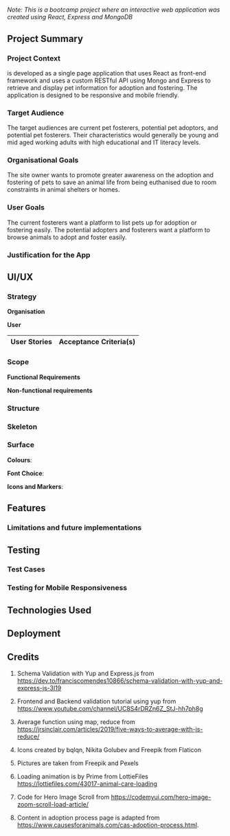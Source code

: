# <Insert Site Name>

*Note: This is a bootcamp project where an interactive web application was created using React, Express and MongoDB*

## Project Summary

### Project Context
<Insert Site Name> is developed as a single page application that uses React as front-end framework and uses a custom RESTful API using Mongo and Express to retrieve and display pet information for adoption and fostering. The application is designed to be responsive and mobile friendly.

### Target Audience
The target audiences are current pet fosterers, potential pet adoptors, and potential pet fosterers. Their characteristics would generally be young and mid aged working adults with high educational and IT literacy levels.

### Organisational Goals
The site owner wants to promote greater awareness on the adoption and fostering of pets to save an animal life from being euthanised due to room constraints in animal shelters or homes.

### User Goals
The current fosterers want a platform to list pets up for adoption or fostering easily. The potential adopters and fosterers want a platform to browse animals to adopt and foster easily.

### Justification for the App


## UI/UX

### Strategy

**Organisation**

**User**

User Stories | Acceptance Criteria(s)
------------ | -------------

### Scope

**Functional Requirements**


**Non-functional requirements**


### Structure


### Skeleton


### Surface
**Colours**: 

**Font Choice**: 

**Icons and Markers**: 

## Features

### Limitations and future implementations


## Testing

### Test Cases

### Testing for Mobile Responsiveness


## Technologies Used


## Deployment


## Credits
1. Schema Validation with Yup and Express.js from
https://dev.to/franciscomendes10866/schema-validation-with-yup-and-express-js-3l19

2. Frontend and Backend validation tutorial using yup from https://www.youtube.com/channel/UC8S4rDRZn6Z_StJ-hh7ph8g

3. Average function using map, reduce from https://jrsinclair.com/articles/2019/five-ways-to-average-with-js-reduce/

4. Icons created by bqlqn, Nikita Golubev and Freepik from Flaticon

5. Pictures are taken from Freepik and Pexels

6. Loading animation is by Prime from LottieFiles https://lottiefiles.com/43017-animal-care-loading

7. Code for Hero Image Scroll from https://codemyui.com/hero-image-zoom-scroll-load-article/

8. Content in adoption process page is adapted from https://www.causesforanimals.com/cas-adoption-process.html. 